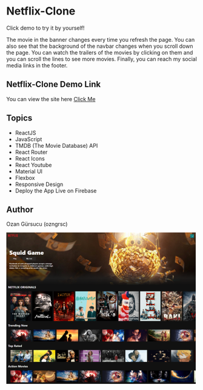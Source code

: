 # Netflix-Clone

Click demo to try it by yourself!

The movie in the banner changes every time you refresh the page. You can also see that the background of the navbar changes when you scroll down the page. You can watch the trailers of the movies by clicking on them and you can scroll the lines to see more movies. Finally, you can reach my social media links in the footer.

## Netflix-Clone Demo Link

You can view the site here
[Click Me](https://netflix-clone-ozngrsc.web.app/)

## Topics

- ReactJS
- JavaScript
- TMDB (The Movie Database) API
- React Router
- React Icons
- React Youtube
- Material UI
- Flexbox
- Responsive Design
- Deploy the App Live on Firebase



## Author

Ozan Gürsucu (ozngrsc)

<img src="src/images/screenshot.png"  width= 500px height= 400px>

